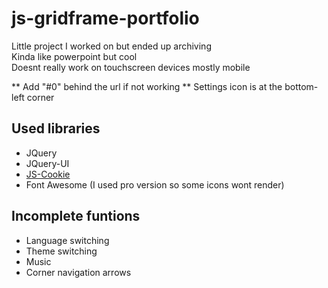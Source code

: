 # js-gridframe-portfolio
Little project I worked on but ended up archiving  
Kinda like powerpoint but cool  
Doesnt really work on touchscreen devices mostly mobile

** Add "#0" behind the url if not working
** Settings icon is at the bottom-left corner

## Used libraries
- JQuery
- JQuery-UI
- [JS-Cookie](https://github.com/js-cookie/js-cookie)
- Font Awesome (I used pro version so some icons wont render)

## Incomplete funtions
- Language switching
- Theme switching
- Music
- Corner navigation arrows
